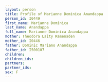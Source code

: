 ```yaml
---
layout: person
title: Profile of Marianne Dominica Anandappa
person_id: I0449
first_name: Marianne Dominica
last_name: Anandappa
full_name: Marianne Dominica Anandappa
mother: Theodora Laity Ramenaden
mother_id: I0446
father: Dominic Mariano Anandappa
father_id: I500107
children:
children_ids:
partners:
partner_ids:
sex: F
---
```


